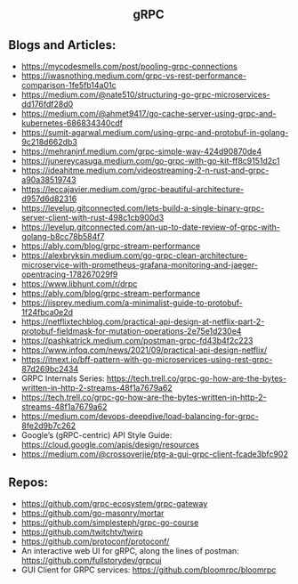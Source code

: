 <h2 align="center">gRPC</h2>

## Blogs and Articles:

- https://mycodesmells.com/post/pooling-grpc-connections
- https://iwasnothing.medium.com/grpc-vs-rest-performance-comparison-1fe5fb14a01c
- https://medium.com/@nate510/structuring-go-grpc-microservices-dd176fdf28d0
- https://medium.com/@ahmet9417/go-cache-server-using-grpc-and-kubernetes-686834340cdf
- https://sumit-agarwal.medium.com/using-grpc-and-protobuf-in-golang-9c218d662db3
- https://mehranjnf.medium.com/grpc-simple-way-424d90870de4
- https://junereycasuga.medium.com/go-grpc-with-go-kit-ff8c9151d2c1
- https://ideahitme.medium.com/videostreaming-2-n-rust-and-grpc-a90a38519743
- https://leccajavier.medium.com/grpc-beautiful-architecture-d957d6d82316
- https://levelup.gitconnected.com/lets-build-a-single-binary-grpc-server-client-with-rust-498c1cb900d3
- https://levelup.gitconnected.com/an-up-to-date-review-of-grpc-with-golang-b8cc78b584f7
- https://ably.com/blog/grpc-stream-performance
- https://alexbryksin.medium.com/go-grpc-clean-architecture-microservice-with-prometheus-grafana-monitoring-and-jaeger-opentracing-178267029f9
- https://www.libhunt.com/r/drpc
- https://ably.com/blog/grpc-stream-performance
- https://iisprey.medium.com/a-minimalist-guide-to-protobuf-1f24fbca0e2d
- https://netflixtechblog.com/practical-api-design-at-netflix-part-2-protobuf-fieldmask-for-mutation-operations-2e75e1d230e4
- https://pashkatrick.medium.com/postman-grpc-fd43b4f2c223
- https://www.infoq.com/news/2021/09/practical-api-design-netflix/
- https://itnext.io/bff-pattern-with-go-microservices-using-rest-grpc-87d269bc2434
- GRPC Internals Series: https://tech.trell.co/grpc-go-how-are-the-bytes-written-in-http-2-streams-48f1a7679a62
- https://tech.trell.co/grpc-go-how-are-the-bytes-written-in-http-2-streams-48f1a7679a62
- https://medium.com/devops-deepdive/load-balancing-for-grpc-8fe2d9b7c262
- Google’s (gRPC-centric) API Style Guide: https://cloud.google.com/apis/design/resources
- https://medium.com/@crossoverjie/ptg-a-gui-grpc-client-fcade3bfc902

## Repos:

- https://github.com/grpc-ecosystem/grpc-gateway
- https://github.com/go-masonry/mortar
- https://github.com/simplesteph/grpc-go-course
- https://github.com/twitchtv/twirp
- https://github.com/protoconf/protoconf/
- An interactive web UI for gRPC, along the lines of postman: https://github.com/fullstorydev/grpcui
- GUI Client for GRPC services: https://github.com/bloomrpc/bloomrpc
